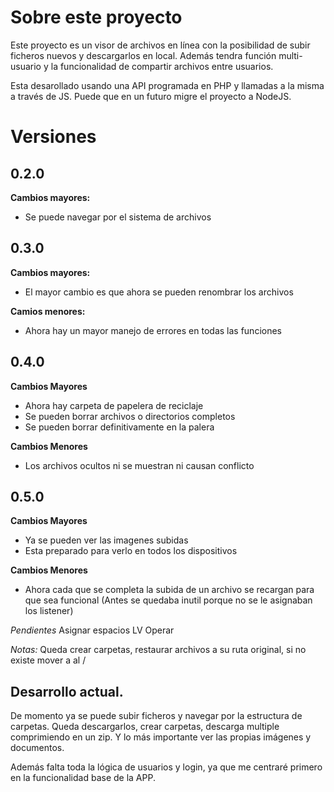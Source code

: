 # Sobre este proyecto
Este proyecto es un visor de archivos en línea con la posibilidad de subir ficheros nuevos y descargarlos en local. Además tendra función multi-usuario y la funcionalidad de compartir archivos entre usuarios.

Esta desarollado usando una API programada en PHP y llamadas a la misma a través de JS. Puede que en un futuro migre el proyecto a NodeJS.

# Versiones

## 0.2.0
**Cambios mayores:**
- Se puede navegar por el sistema de archivos

## 0.3.0
**Cambios mayores:**
- El mayor cambio es que ahora se pueden renombrar los archivos

**Camios menores:**
- Ahora hay un mayor manejo de errores en todas las funciones

## 0.4.0
**Cambios Mayores**
- Ahora hay carpeta de papelera de reciclaje
- Se pueden borrar archivos o directorios completos
- Se pueden borrar definitivamente en la palera

**Cambios Menores**
- Los archivos ocultos ni se muestran ni causan conflicto

## 0.5.0
**Cambios Mayores**
- Ya se pueden ver las imagenes subidas
- Esta preparado para verlo en todos los dispositivos

**Cambios Menores**
- Ahora cada que se completa la subida de un archivo se recargan para que sea funcional (Antes se quedaba inutil porque no se le asignaban los listener)

*Pendientes*
Asignar espacios
LV 
Operar

*Notas:*
Queda crear carpetas, restaurar archivos a su ruta original, si no existe mover a al /

## Desarrollo actual.
De momento ya se puede subir ficheros y navegar por la estructura de carpetas. Queda descargarlos, crear carpetas, descarga multiple comprimiendo en un zip. Y lo más importante ver las propias imágenes y documentos.

Además falta toda la lógica de usuarios y login, ya que me centraré primero en la funcionalidad base de la APP.
